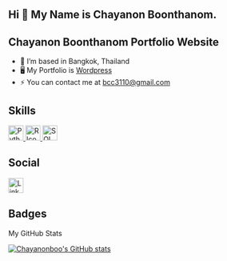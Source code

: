 ## Hi 👋 My Name is Chayanon Boonthanom.
## Chayanon Boonthanom Portfolio Website

- 🔭 I’m based in Bangkok, Thailand
- 🖥️ My Portfolio is [Wordpress](https://chayanonboo.com/)
- ⚡ You can contact me at bcc3110@gmail.com

## Skills
  <a href="https://www.python.org/">
  <img src="https://github.com/user-attachments/assets/cd7f63ef-7cd4-484e-b320-6e8d09b48eed" alt="Python Icon" width="30" height="30">
</a>
<a href="https://www.r-project.org/">
  <img src="https://www.r-project.org/logo/Rlogo.svg" alt="R Icon" width="30" height="30">
</a>
<a href="https://sqliteonline.com/">
  <img src="https://github.com/user-attachments/assets/9e49d04a-3327-4dd9-99a4-e0de50ef4e49" alt="SQL Icon" width="30" height="30">
</a>

## Social
<a href="https://www.linkedin.com/in/chayanon-boonthanom/">
  <img src="https://github.com/user-attachments/assets/5dad619c-17a0-4eba-af56-9c8164c29e15" alt="LinkedIn Icon" width="30" height="30">
</a>


## Badges
My GitHub Stats

[![Chayanonboo's GitHub stats](https://github-readme-stats.vercel.app/api?username=Chayanonboo&show_icons=true&theme=radical)](https://github.com/Chayanonboo)


          
